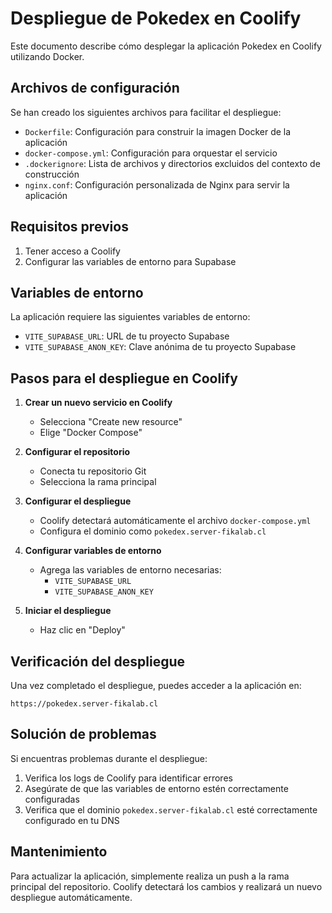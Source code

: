 # Despliegue de Pokedex en Coolify

Este documento describe cómo desplegar la aplicación Pokedex en Coolify utilizando Docker.

## Archivos de configuración

Se han creado los siguientes archivos para facilitar el despliegue:

- `Dockerfile`: Configuración para construir la imagen Docker de la aplicación
- `docker-compose.yml`: Configuración para orquestar el servicio
- `.dockerignore`: Lista de archivos y directorios excluidos del contexto de construcción
- `nginx.conf`: Configuración personalizada de Nginx para servir la aplicación

## Requisitos previos

1. Tener acceso a Coolify
2. Configurar las variables de entorno para Supabase

## Variables de entorno

La aplicación requiere las siguientes variables de entorno:

- `VITE_SUPABASE_URL`: URL de tu proyecto Supabase
- `VITE_SUPABASE_ANON_KEY`: Clave anónima de tu proyecto Supabase

## Pasos para el despliegue en Coolify

1. **Crear un nuevo servicio en Coolify**
   - Selecciona "Create new resource"
   - Elige "Docker Compose"

2. **Configurar el repositorio**
   - Conecta tu repositorio Git
   - Selecciona la rama principal

3. **Configurar el despliegue**
   - Coolify detectará automáticamente el archivo `docker-compose.yml`
   - Configura el dominio como `pokedex.server-fikalab.cl`

4. **Configurar variables de entorno**
   - Agrega las variables de entorno necesarias:
     - `VITE_SUPABASE_URL`
     - `VITE_SUPABASE_ANON_KEY`

5. **Iniciar el despliegue**
   - Haz clic en "Deploy"

## Verificación del despliegue

Una vez completado el despliegue, puedes acceder a la aplicación en:

```
https://pokedex.server-fikalab.cl
```

## Solución de problemas

Si encuentras problemas durante el despliegue:

1. Verifica los logs de Coolify para identificar errores
2. Asegúrate de que las variables de entorno estén correctamente configuradas
3. Verifica que el dominio `pokedex.server-fikalab.cl` esté correctamente configurado en tu DNS

## Mantenimiento

Para actualizar la aplicación, simplemente realiza un push a la rama principal del repositorio. Coolify detectará los cambios y realizará un nuevo despliegue automáticamente.